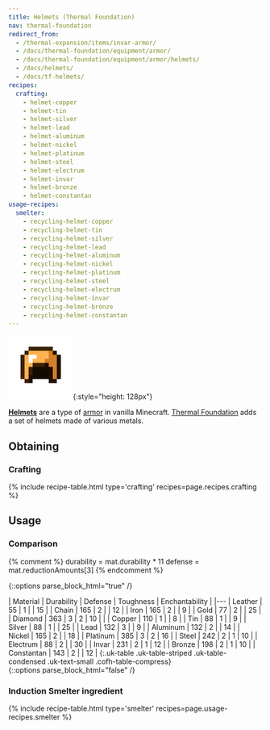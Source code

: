 ```yaml
---
title: Helmets (Thermal Foundation)
nav: thermal-foundation
redirect_from:
  - /thermal-expansion/items/invar-armor/
  - /docs/thermal-foundation/equipment/armor/
  - /docs/thermal-foundation/equipment/armor/helmets/
  - /docs/helmets/
  - /docs/tf-helmets/
recipes:
  crafting:
    - helmet-copper
    - helmet-tin
    - helmet-silver
    - helmet-lead
    - helmet-aluminum
    - helmet-nickel
    - helmet-platinum
    - helmet-steel
    - helmet-electrum
    - helmet-invar
    - helmet-bronze
    - helmet-constantan
usage-recipes:
  smelter:
    - recycling-helmet-copper
    - recycling-helmet-tin
    - recycling-helmet-silver
    - recycling-helmet-lead
    - recycling-helmet-aluminum
    - recycling-helmet-nickel
    - recycling-helmet-platinum
    - recycling-helmet-steel
    - recycling-helmet-electrum
    - recycling-helmet-invar
    - recycling-helmet-bronze
    - recycling-helmet-constantan
---
```


![Helmets](/assets/images/thermal-foundation/helmets.gif){:style="height: 128px"}


**[Helmets](https://minecraft.gamepedia.com/Helmet)** are a type of
[armor](https://minecraft.gamepedia.com/Armor) in vanilla Minecraft. [Thermal
Foundation](/docs/thermal-foundation/) adds a set of helmets made of various
metals.


Obtaining
---------

### Crafting
{% include recipe-table.html type='crafting' recipes=page.recipes.crafting %}


Usage
-----

### Comparison
{% comment %}
durability = mat.durability * 11
defense = mat.reductionAmounts[3]
{% endcomment %}

{::options parse_block_html="true" /}
<div class="uk-overflow-container">
| Material | Durability | Defense | Toughness | Enchantability |
|---
| Leather | 55 | 1 | | 15 |
| Chain | 165 | 2 | | 12 |
| Iron | 165 | 2 | | 9 |
| Gold | 77 | 2 | | 25 |
| Diamond | 363 | 3 | 2 | 10 |
|
| Copper | 110 | 1 | | 8 |
| Tin | 88 | 1 | | 9 |
| Silver | 88 | 1 | | 25 |
| Lead | 132 | 3 | | 9 |
| Aluminum | 132 | 2 | | 14 |
| Nickel | 165 | 2 | | 18 |
| Platinum | 385 | 3 | 2 | 16 |
| Steel | 242 | 2 | 1 | 10 |
| Electrum | 88 | 2 | | 30 |
| Invar | 231 | 2 | 1 | 12 |
| Bronze | 198 | 2 | 1 | 10 |
| Constantan | 143 | 2 | | 12 |
{:.uk-table .uk-table-striped .uk-table-condensed .uk-text-small .cofh-table-compress}
</div>
{::options parse_block_html="false" /}

### Induction Smelter ingredient
{% include recipe-table.html type='smelter' recipes=page.usage-recipes.smelter %}
